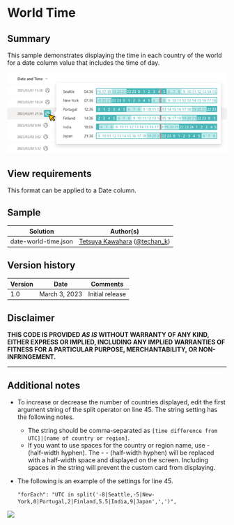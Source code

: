 # World Time

## Summary
This sample demonstrates displaying the time in each country of the world for a date column value that includes the time of day.

![screenshot of the sample](./assets/screenshot.png)

## View requirements
This format can be applied to a Date column.

## Sample

Solution|Author(s)
--------|---------
date-world-time.json | [Tetsuya Kawahara](https://github.com/tecchan1107) ([@techan_k](https://twitter.com/techan_k))

## Version history

Version |Date          |Comments
--------|--------------|--------
1.0     |March 3, 2023 |Initial release

## Disclaimer
**THIS CODE IS PROVIDED *AS IS* WITHOUT WARRANTY OF ANY KIND, EITHER EXPRESS OR IMPLIED, INCLUDING ANY IMPLIED WARRANTIES OF FITNESS FOR A PARTICULAR PURPOSE, MERCHANTABILITY, OR NON-INFRINGEMENT.**

---

## Additional notes

- To increase or decrease the number of countries displayed, edit the first argument string of the split operator on line 45. The string setting has the following notes.
    - The string should be comma-separated as `[time difference from UTC]|[name of country or region]`.
    - If you want to use spaces for the country or region name, use - (half-width hyphen). The - - (half-width hyphen) will be replaced with a half-width space and displayed on the screen. Including spaces in the string will prevent the custom card from displaying.

- The following is an example of the settings for line 45.
    ```
    "forEach": "UTC in split('-8|Seattle,-5|New-York,0|Portugal,2|Finland,5.5|India,9|Japan',',')",
    ```

<img src="https://pnptelemetry.azurewebsites.net/list-formatting/column-samples/date-world-time" />